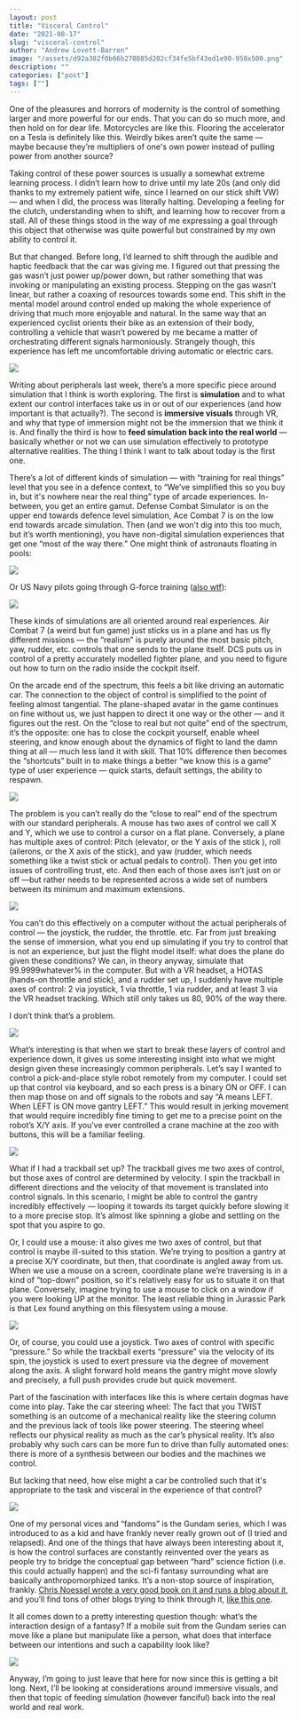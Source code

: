 ```yaml
---
layout: post
title: "Visceral Control"
date: "2021-08-17"
slug: "visceral-control"
author: "Andrew Lovett-Barron"
image: "/assets/d92a382f0b66b270885d202cf34fe5bf43ed1e90-950x500.png"
description: ""
categories: ["post"]
tags: [""]
---
```


One of the pleasures and horrors of modernity is the control of something larger and more powerful for our ends. That you can do so much more, and then hold on for dear life. Motorcycles are like this. Flooring the accelerator on a Tesla is definitely like this. Weirdly bikes aren’t quite the same — maybe because they’re multipliers of one's own power instead of pulling power from another source?

Taking control of these power sources is usually a somewhat extreme learning process. I didn’t learn how to drive until my late 20s (and only did thanks to my extremely patient wife, since I learned on our stick shift VW) — and when I did, the process was literally halting. Developing a feeling for the clutch, understanding when to shift, and learning how to recover from a stall. All of these things stood in the way of me expressing a goal through this object that otherwise was quite powerful but constrained by my own ability to control it.

But that changed. Before long, I’d learned to shift through the audible and haptic feedback that the car was giving me. I figured out that pressing the gas wasn’t just power up/power down, but rather something that was invoking or manipulating an existing process. Stepping on the gas wasn’t linear, but rather a coaxing of resources towards some end. This shift in the mental model around control ended up making the whole experience of driving that much more enjoyable and natural. In the same way that an experienced cyclist orients their bike as an extension of their body, controlling a vehicle that wasn’t powered by me became a matter of orchestrating different signals harmoniously. Strangely though, this experience has left me uncomfortable driving automatic or electric cars.

![](/assets/6f308b89c6a0ed75c188e2668614f12e50e01ceb-2448x2448.jpg)

Writing about peripherals last week, there’s a more specific piece around simulation that I think is worth exploring. The first is **simulation** and to what extent our control interfaces take us in or out of our experiences (and how important is that actually?). The second is **immersive visuals** through VR, and why that type of immersion might not be the immersion that we think it is. And finally the third is how to **feed simulation back into the real world** — basically whether or not we can use simulation effectively to prototype alternative realities. The thing I think I want to talk about today is the first one.

There’s a lot of different kinds of simulation — with “training for real things” level that you see in a defence context, to “We’ve simplified this so you buy in, but it's nowhere near the real thing” type of arcade experiences. In-between, you get an entire gamut. Defense Combat Simulator is on the upper end towards defence level simulation, Ace Combat 7 is on the low end towards arcade simulation. Then (and we won’t dig into this too much, but it’s worth mentioning), you have non-digital simulation experiences that get one “most of the way there.” One might think of astronauts floating in pools:

![](/assets/479f0d5cc511570b98c5e4e6000d8c1bd9b3daa3-2660x2128.png)

Or US Navy pilots going through G-force training ([also wtf](https://www.youtube.com/watch?v=_0nbRYIBVDQ)):

![](/assets/79aad6f2856bf8383ef680be5db87fff77eff361-480x360.jpg)

These kinds of simulations are all oriented around real experiences. Air Combat 7 (a weird but fun game) just sticks us in a plane and has us fly different missions — the “realism” is purely around the most basic pitch, yaw, rudder, etc. controls that one sends to the plane itself. DCS puts us in control of a pretty accurately modelled fighter plane, and you need to figure out how to turn on the radio inside the cockpit itself.

On the arcade end of the spectrum, this feels a bit like driving an automatic car. The connection to the object of control is simplified to the point of feeling almost tangential. The plane-shaped avatar in the game continues on fine without us, we just happen to direct it one way or the other — and it figures out the rest. On the “close to real but not quite” end of the spectrum, it’s the opposite: one has to close the cockpit yourself, enable wheel steering, and know enough about the dynamics of flight to land the damn thing at all — much less land it with skill. That 10% difference then becomes the “shortcuts” built in to make things a better “we know this is a game” type of user experience — quick starts, default settings, the ability to respawn.

![](/assets/ec40ea9e3503e7c803d55ff888aed459d3bd1445-978x1050.jpg)

The problem is you can’t really do the “close to real” end of the spectrum with our standard peripherals. A mouse has two axes of control we call X and Y, which we use to control a cursor on a flat plane. Conversely, a plane has multiple axes of control: Pitch (elevator, or the Y axis of the stick ), roll (ailerons, or the X axis of the stick), and yaw (rudder, which needs something like a twist stick or actual pedals to control). Then you get into issues of controlling trust, etc. And then each of those axes isn’t just on or off —but rather needs to be represented across a wide set of numbers between its minimum and maximum extensions.

![](/assets/6db3ad76f2d47323f5eaba94fb9f18852fad6a8a-2508x1558.png)

You can’t do this effectively on a computer without the actual peripherals of control — the joystick, the rudder, the throttle. etc. Far from just breaking the sense of immersion, what you end up simulating if you try to control that is not an experience, but just the flight model itself: what does the plane do given these conditions? We can, in theory anyway, simulate that 99.9999whatever% in the computer. But with a VR headset, a HOTAS (hands-on throttle and stick), and a rudder set up, I suddenly have multiple axes of control: 2 via joystick, 1 via throttle, 1 via rudder, and at least 3 via the VR headset tracking. Which still only takes us 80, 90% of the way there.

I don’t think that’s a problem.

![](/assets/bf8b72f1bdf9226a91605fc02850e332a547d9b3-512x341.jpg)

What’s interesting is that when we start to break these layers of control and experience down, it gives us some interesting insight into what we might design given these increasingly common peripherals. Let’s say I wanted to control a pick-and-place style robot remotely from my computer. I could set up that control via keyboard, and so each press is a binary ON or OFF. I can then map those on and off signals to the robots and say “A means LEFT. When LEFT is ON move gantry LEFT.” This would result in jerking movement that would require incredibly fine timing to get me to a precise point on the robot’s X/Y axis. If you’ve ever controlled a crane machine at the zoo with buttons, this will be a familiar feeling.

![](/assets/9e7a691dbb9dd0e821e9b3a956e073dd266b2c60-1600x1067.jpg)

What if I had a trackball set up? The trackball gives me two axes of control, but those axes of control are determined by velocity. I spin the trackball in different directions and the velocity of that movement is translated into control signals. In this scenario, I might be able to control the gantry incredibly effectively — looping it towards its target quickly before slowing it to a more precise stop. It’s almost like spinning a globe and settling on the spot that you aspire to go.

Or, I could use a mouse: it also gives me two axes of control, but that control is maybe ill-suited to this station. We’re trying to position a gantry at a precise X/Y coordinate, but then, that coordinate is angled away from us. When we use a mouse on a screen, coordinate plane we’re traversing is in a kind of “top-down” position, so it's relatively easy for us to situate it on that plane. Conversely, imagine trying to use a mouse to click on a window if you were looking UP at the monitor. The least reliable thing in Jurassic Park is that Lex found anything on this filesystem using a mouse.

![](/assets/5fac4b50c47eacda15c977b5d1b765d14af6016d-800x416.jpg)

Or, of course, you could use a joystick. Two axes of control with specific “pressure.” So while the trackball exerts “pressure” via the velocity of its spin, the joystick is used to exert pressure via the degree of movement along the axis. A slight forward hold means the gantry might move slowly and precisely, a full push provides crude but quick movement.

Part of the fascination with interfaces like this is where certain dogmas have come into play. Take the car steering wheel: The fact that you TWIST something is an outcome of a mechanical reality like the steering column and the previous lack of tools like power steering. The steering wheel reflects our physical reality as much as the car’s physical reality. It’s also probably why such cars can be more fun to drive than fully automated ones: there is more of a synthesis between our bodies and the machines we control.

But lacking that need, how else might a car be controlled such that it's appropriate to the task and visceral in the experience of that control?

![](/assets/7815b75b53b1c15b54ee8617593606aa168e7b63-640x481.webp)

One of my personal vices and “fandoms” is the Gundam series, which I was introduced to as a kid and have frankly never really grown out of (I tried and relapsed). And one of the things that have always been interesting about it, is how the control surfaces are constantly reinvented over the years as people try to bridge the conceptual gap between “hard” science fiction (i.e. this could actually happen) and the sci-fi fantasy surrounding what are basically anthropomorphized tanks. It’s a non-stop source of inspiration, frankly. [Chris Noessel wrote a very good book on it and runs a blog about it](https://scifiinterfaces.com/), and you’ll find tons of other blogs trying to think through it, [like this one](https://aaltomies.wordpress.com/2016/04/27/your-giant-robots-controls/).

It all comes down to a pretty interesting question though: what’s the interaction design of a fantasy? If a mobile suit from the Gundam series can move like a plane but manipulate like a person, what does that interface between our intentions and such a capability look like?

![](/assets/7c9535bec378053235888c98950d7fb360ccf31d-400x377.jpg)

Anyway, I’m going to just leave that here for now since this is getting a bit long. Next, I’ll be looking at considerations around immersive visuals, and then that topic of feeding simulation (however fanciful) back into the real world and real work.
